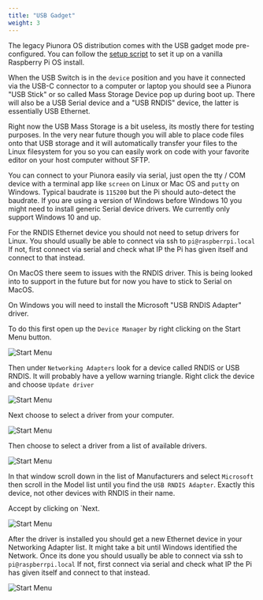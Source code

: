 ```yaml
---
title: "USB Gadget"
weight: 3
---
```


The legacy Piunora OS distribution comes with the USB gadget mode pre-configured.
You can follow the [setup script](https://github.com/Diodes-Delight/piunora-raspberrypi-os-image/blob/main/scripts/09-setup-usb-gadget.sh) to set it up on a vanilla Raspberry Pi OS install.

When the USB Switch is in the `device` position and you have it connected via the USB-C connector to a computer or laptop you should see a Piunora "USB Stick" or so called Mass Storage Device pop up during boot up. There will also be a USB Serial device and a "USB RNDIS" device, the latter is essentially USB Ethernet.

Right now the USB Mass Storage is a bit useless, its mostly there for testing purposes. In the very near future though you will able to place code files onto that USB storage and it will automatically transfer your files to the Linux filesystem for you so you can easily work on code with your favorite editor on your host computer without SFTP.

You can connect to your Piunora easily via serial, just open the tty / COM device with a terminal app like `screen` on Linux or Mac OS and `putty` on Windows. Typical baudrate is `115200` but the Pi should auto-detect the baudrate.
If you are using a version of Windows before Windows 10 you might need to install generic Serial device drivers. We currently only support Windows 10 and up.

For the RNDIS Ethernet device you should not need to setup drivers for Linux.
You should usually be able to connect via ssh to `pi@raspberrpi.local`
If not, first connect via serial and check what IP the Pi has given itself and connect to that instead.

On MacOS there seem to issues with the RNDIS driver. This is being looked into to support in the future but for now you have to stick to Serial on MacOS.

On Windows you will need to install the Microsoft "USB RNDIS Adapter" driver.

To do this first open up the `Device Manager` by right clicking on the Start Menu button.

![Start Menu](/docs/piunora/start-menu-device-manager.png)

Then under `Networking Adapters` look for a device called RNDIS or USB RNDIS. It will probably have a yellow warning triangle.
Right click the device and choose `Update driver`

![Start Menu](/docs/piunora/device-manager-rndis.png)

Next choose to select a driver from your computer.

![Start Menu](/docs/piunora/select-local-driver.png)

Then choose to select a driver from a list of available drivers.

![Start Menu](/docs/piunora/pick-driver-from-list.png)

In that window scroll down in the list of Manufacturers and select `Microsoft` then scroll in the Model list until you find the `USB RNDIS Adapter`. Exactly this device, not other devices with RNDIS in their name.

Accept by clicking on `Next.

![Start Menu](/docs/piunora/usb-networking-adapter.png)

After the driver is installed you should get a new Ethernet device in your Networking Adapter list.
It might take a bit until Windows identified the Network. Once its done you should usually be able to connect via ssh to `pi@raspberrpi.local`
If not, first connect via serial and check what IP the Pi has given itself and connect to that instead.

![Start Menu](/docs/piunora/windows-network-intentifying.png)
